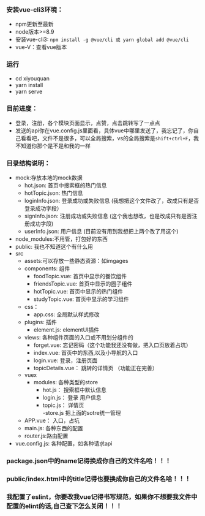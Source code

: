 ### 安装vue-cli3环境：
  - npm更新至最新
  - node版本>=8.9
  - 安装vue-cli3: `npm install -g @vue/cli 或 yarn global add @vue/cli`
  - vue-V：查看vue版本
### 运行
  - cd xiyouquan
  - yarn install
  - yarn serve
### 目前进度：
  - 登录，注册，各个模块页面显示，点赞，点击跳转写了一点点
  - 发送的api你在vue.config.js里面看，具体vue中哪里发送了，我忘记了，你自己看看吧，文件不是很多，可以全局搜索，vs的全局搜索是`shift+ctrl+F`，我不知道你那个是不是和我的一样
### 目录结构说明：
  - mock:存放本地的mock数据
    - hot.json: 首页中搜索框的热门信息
    - hotTopic.json: 热门信息
    - loginInfo.json: 登录成功或失败信息   (我想把这个文件改了，改成只有是否登录成功字段）
    - signInfo.json: 注册成功或失败信息    (这个我也想改，也是改成只有是否注册成功字段)
    - userInfo.json: 用户信息             (目前没有用到我想把上两个改了用这个)
  - node_modules:不用管，打包好的东西
  - public: 我也不知道这个有什么用
  - src
    - assets:可以存放一些静态资源：如imgages
    - components: 组件
      - foodTopic.vue:    首页中显示的餐饮组件
      - friendsTopic.vue: 首页中显示的圈子组件
      - hotTopic.vue:     首页中显示的热门组件
      - studyTopic.vue:   首页中显示的学习组件
    - css：
      - app.css:  全局默认样式修改
    - plugins: 插件
      - element.js: elementUI插件
    - views: 各种组件页面的入口或不用划分组件的
      - forget.vue: 忘记密码（这个功能我还没有做，把入口页放着占坑）
      - index.vue:  首页中的东西,以及小导航的入口
      - login.vue:  登录，注册页面
      - topicDetails.vue： 跳转的详情页 （功能正在完善）
    - vuex
      - modules: 各种类型的store
        - hot.js：   搜索框中默认信息
        - login.js： 登录 用户信息
        - topic.js： 详情页  
      -store.js 把上面的sotre统一管理
    - APP.vue： 入口，占坑
    - main.js:  各种东西的配置
    - router.js:路由配置
  - vue.config.js: 各种配置，如各种请求api

### package.json中的name记得换成你自己的文件名哈！！！
### public/index.html中的title记得也要换成你自己的文件名哈！！！
### 我配置了eslint，你要改我vue记得书写规范，如果你不想要我文件中配置的elint的话,自己查下怎么关闭！！！

